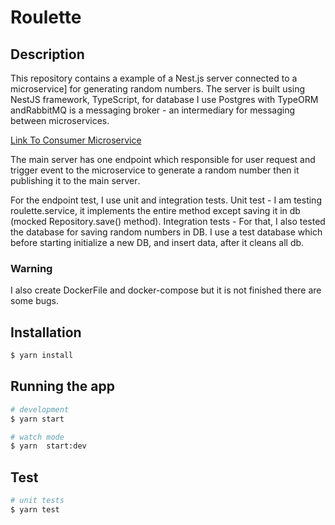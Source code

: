 # Roulette

## Description
This repository contains a  example of a Nest.js server connected to a microservice] for generating random numbers. The server is built using NestJS framework, TypeScript, for database I use Postgres with TypeORM andRabbitMQ is a messaging broker - an intermediary for messaging between microservices.

[Link To Consumer Microservice]("http://"")

The main server has one endpoint which responsible for user request and trigger event to the microservice to generate a random number then  it publishing it to the main server․

For the endpoint test, I use unit and integration tests.
Unit test - I am testing roulette.service, it implements the entire method except saving it in db (mocked Repository.save() method).
Integration tests -  For that, I also tested the database for saving random numbers in DB. I use a test database which before starting initialize a new DB, and insert data, after it cleans all db.

### Warning
I also create DockerFile and docker-compose but it is not finished there are some bugs.
## Installation

```bash
$ yarn install
```

## Running the app

```bash
# development
$ yarn start

# watch mode
$ yarn  start:dev

```
## Test

```bash
# unit tests
$ yarn test
```
